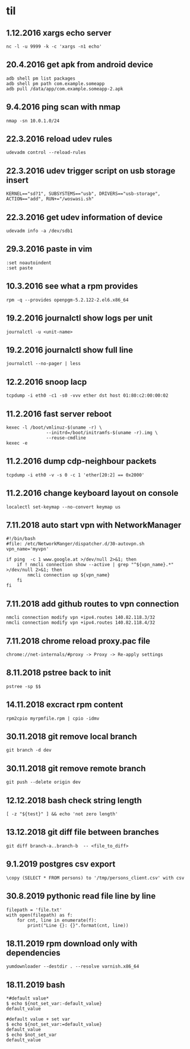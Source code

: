 # til
## 1.12.2016 xargs echo server

    nc -l -u 9999 -k -c 'xargs -n1 echo'

## 20.4.2016 get apk from android device

    adb shell pm list packages
    adb shell pm path com.example.someapp
    adb pull /data/app/com.example.someapp-2.apk
    
## 9.4.2016 ping scan with nmap

    nmap -sn 10.0.1.0/24

## 22.3.2016 reload udev rules

    udevadm control --reload-rules

## 22.3.2016 udev trigger script on usb storage insert

    KERNEL=="sd?1", SUBSYSTEMS=="usb", DRIVERS=="usb-storage", ACTION=="add", RUN+="/woswasi.sh"

## 22.3.2016 get udev information of device

    udevadm info -a /dev/sdb1

## 29.3.2016 paste in vim

    :set noautoindent
    :set paste

## 10.3.2016 see what a rpm provides

    rpm -q --provides openpgm-5.2.122-2.el6.x86_64

## 19.2.2016 journalctl show logs per unit

    journalctl -u <unit-name>

## 19.2.2016 journalctl show full line

    journalctl --no-pager | less

## 12.2.2016 snoop lacp

    tcpdump -i eth0 -c1 -s0 -vvv ether dst host 01:80:c2:00:00:02

## 11.2.2016 fast server reboot

    
    kexec -l /boot/vmlinuz-$(uname -r) \
                   --initrd=/boot/initramfs-$(uname -r).img \
                   --reuse-cmdline
    kexec -e


## 11.2.2016 dump cdp-neighbour packets

    tcpdump -i eth0 -v -s 0 -c 1 'ether[20:2] == 0x2000'

## 11.2.2016 change keyboard layout on console

    localectl set-keymap --no-convert keymap us

## 7.11.2018 auto start vpn with NetworkManager

    #!/bin/bash
    #file: /etc/NetworkManger/dispatcher.d/30-autovpn.sh
    vpn_name='myvpn'

    if ping  -c 1 www.google.at >/dev/null 2>&1; then
        if ! nmcli connection show --active | grep "^${vpn_name}.*" >/dev/null 2>&1; then
            nmcli connection up ${vpn_name}
        fi
    fi

## 7.11.2018 add github routes to vpn connection 

    nmcli connection modify vpn +ipv4.routes 140.82.118.3/32
    nmcli connection modify vpn +ipv4.routes 140.82.118.4/32

## 7.11.2018 chrome reload proxy.pac file

    chrome://net-internals/#proxy -> Proxy -> Re-apply settings

## 8.11.2018 pstree back to init

    pstree -sp $$

## 14.11.2018 excract rpm content

    rpm2cpio myrpmfile.rpm | cpio -idmv

## 30.11.2018 git remove local branch

    git branch -d dev

## 30.11.2018 git remove remote branch

    git push --delete origin dev

## 12.12.2018 bash check string length

    [ -z "${test}" ] && echo 'not zero length'

## 13.12.2018 git diff file between branches

    git diff branch-a..branch-b  -- <file_to_diff>

## 9.1.2019 postgres csv export

    \copy (SELECT * FROM persons) to '/tmp/persons_client.csv' with csv

## 30.8.2019 pythonic read file line by line

    filepath = 'file.txt'
    with open(filepath) as f:
        for cnt, line in enumerate(f):
            print("Line {}: {}".format(cnt, line))

## 18.11.2019 rpm download only with dependencies

    yumdownloader --destdir . --resolve varnish.x86_64

## 18.11.2019 bash

    *#default value*
    $ echo ${not_set_var:-default_value}
    default_value

    #default value + set var
    $ echo ${not_set_var:=default_value}
    default_value
    $ echo $not_set_var 
    default_value

